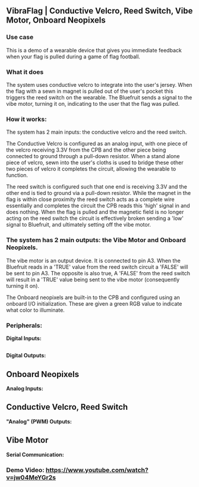## VibraFlag | Conductive Velcro, Reed Switch, Vibe Motor, Onboard Neopixels

### Use case
This is a demo of a wearable device that gives you immediate feedback when your flag is pulled during a game of flag football.



### What it does
The system uses conductive velcro to integrate into the user's jersey. When the flag with a sewn in magnet is pulled out of the user's pocket this triggers the reed switch on the wearable. The Bluefruit  sends a signal to the vibe motor, turning it on, indicating to the user that the flag was pulled.



### How it works: 
The system has 2 main inputs: the conductive velcro and the reed switch.

The Conductive Velcro is configured as an analog input, with one piece of the velcro receiving 3.3V from the CPB and the other piece being connected to ground through a pull-down resistor. When a stand alone piece of velcro, sewn into the user's cloths is used to bridge these other two pieces of velcro it completes the circuit, allowing the wearable to function. 

The reed switch is configured such that one end is receiving 3.3V and the other end is tied to ground via a pull-down resistor. While the magnet in the flag is within close proximity the reed switch acts as a complete wire essentially and completes the circuit the CPB reads this 'high' signal in and does nothing. When the flag is pulled and the magnetic field is no longer acting on the reed switch the circuit is effectively broken sending a 'low' signal to Bluefruit, and ultimately setting off the vibe motor.

### The system has 2 main outputs: the Vibe Motor and Onboard Neopixels.

The vibe motor is an output device. It is connected to pin A3. When the Bluefruit reads in a 'TRUE' value from the reed switch circuit a 'FALSE' will be sent to pin A3. The opposite is also true, A 'FALSE' from the reed switch will result in a 'TRUE' value being sent to the vibe motor (consequently turning it on).

The Onboard neopixels are built-in to the CPB and configured using an onboard I/O initialization. These are given a green  RGB value to indicate what color to illuminate.


### Peripherals:

**Digital Inputs:**
## 
**Digital Outputs:**
## Onboard Neopixels
**Analog Inputs:**
## Conductive Velcro, Reed Switch
**"Analog" (PWM) Outputs:**
## Vibe Motor

**Serial Communication:**

### Demo Video: https://www.youtube.com/watch?v=jw04MeYGr2s
